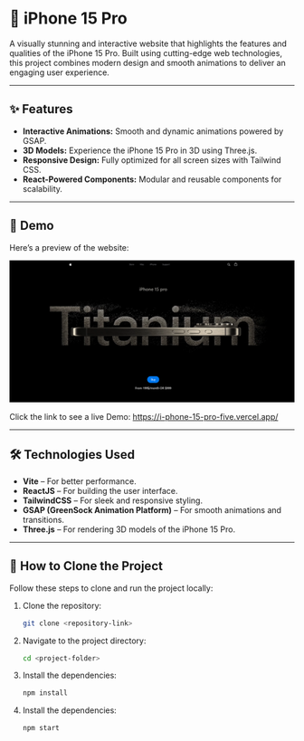 # 📱 iPhone 15 Pro 

A visually stunning and interactive website that highlights the features and qualities of the iPhone 15 Pro. Built using cutting-edge web technologies, this project combines modern design and smooth animations to deliver an engaging user experience.  

---

## ✨ Features  
- **Interactive Animations:** Smooth and dynamic animations powered by GSAP.  
- **3D Models:** Experience the iPhone 15 Pro in 3D using Three.js.  
- **Responsive Design:** Fully optimized for all screen sizes with Tailwind CSS.  
- **React-Powered Components:** Modular and reusable components for scalability.  

---

## 🌟 Demo  
Here’s a preview of the website:  

![Website Preview](./public/assets/images/iphone15.png)

Click the link to see a live Demo: https://i-phone-15-pro-five.vercel.app/

---

## 🛠️ Technologies Used  
- **Vite** – For better performance. 
- **ReactJS** – For building the user interface.  
- **TailwindCSS** – For sleek and responsive styling.  
- **GSAP (GreenSock Animation Platform)** – For smooth animations and transitions.  
- **Three.js** – For rendering 3D models of the iPhone 15 Pro.  

---

## 📝 How to Clone the Project  

Follow these steps to clone and run the project locally:  

1. Clone the repository:  
   ```bash
   git clone <repository-link>
2. Navigate to the project directory:  
   ```bash
   cd <project-folder>
3. Install the dependencies:  
   ```bash
   npm install
4. Install the dependencies:  
   ```bash
   npm start
